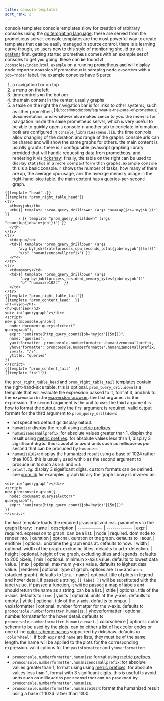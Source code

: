 ```yaml
---
title: console templates
sort_rank: 3
---
```

console templates
console templates allow for creation of arbitrary consoles using the [go
templating language](). these are served
from the prometheus server.
console templates are the most powerful way to create templates that can be
easily managed in source control. there is a learning curve though, so users new
to this style of monitoring should try out
[grafana](/docs/visualization/grafana/) first.
getting started
prometheus comes with an example set of consoles to get you going. these can be
found at `/consoles/index.html.example` on a running prometheus and will
display node exporter consoles if prometheus is scraping node exporters with a
`job="node"` label.
the example consoles have 5 parts:
1. a navigation bar on top
1. a menu on the left
1. time controls on the bottom
1. the main content in the center, usually graphs
1. a table on the right
the navigation bar is for links to other systems, such as other prometheis
<sup>[1](/docs/introduction/faq/
what-is-the-plural-of-prometheus)</sup>,
documentation, and whatever else makes sense to you. the menu is for navigation
inside the same prometheus server, which is very useful to be able to quickly
open a console in another tab to correlate information. both are configured in
`console_libraries/menu.lib`.
the time controls allow changing of the duration and range of the graphs.
console urls can be shared and will show the same graphs for others.
the main content is usually graphs. there is a configurable javascript graphing
library provided that will handle requesting data from prometheus, and rendering
it via [rickshaw]().
finally, the table on the right can be used to display statistics in a more
compact form than graphs.
example console
this is a basic console. it shows the number of tasks, how many of them are up,
the average cpu usage, and the average memory usage in the right-hand-side
table. the main content has a queries-per-second graph.
```
{{template "head" .}}
{{template "prom_right_table_head"}}
<tr>
  <th>myjob</th>
  <th>{{ template "prom_query_drilldown" (args "sum(up{job='myjob'})") }}
      / {{ template "prom_query_drilldown" (args "count(up{job='myjob'})") }}
  </th>
</tr>
<tr>
  <td>cpu</td>
  <td>{{ template "prom_query_drilldown" (args
      "avg by(job)(rate(process_cpu_seconds_total{job='myjob'}[5m]))"
      "s/s" "humanizenosmallprefix") }}
  </td>
</tr>
<tr>
  <td>memory</td>
  <td>{{ template "prom_query_drilldown" (args
       "avg by(job)(process_resident_memory_bytes{job='myjob'})"
       "b" "humanize1024") }}
  </td>
</tr>
{{template "prom_right_table_tail"}}
{{template "prom_content_head" .}}
<h1>myjob</h1>
<h3>queries</h3>
<div id="querygraph"></div>
<script>
new promconsole.graph({
  node: document.queryselector("
querygraph"),
  expr: "sum(rate(http_query_count{job='myjob'}[5m]))",
  name: "queries",
  yaxisformatter: promconsole.numberformatter.humanizenosmallprefix,
  yhoverformatter: promconsole.numberformatter.humanizenosmallprefix,
  yunits: "/s",
  ytitle: "queries"
})
</script>
{{template "prom_content_tail" .}}
{{template "tail"}}
```
the `prom_right_table_head` and `prom_right_table_tail` templates contain the
right-hand-side table. this is optional.
`prom_query_drilldown` is a template that will evaluate the expression passed to it, format it,
and link to the expression in the [expression browser](/docs/visualization/browser/). the first
argument is the expression. the second argument is the unit to use. the third
argument is how to format the output. only the first argument is required.
valid output formats for the third argument to `prom_query_drilldown`:
* not specified: default go display output.
* `humanize`: display the result using [metric prefixes](_prefix).
* `humanizenosmallprefix`: for absolute values greater than 1, display the
  result using [metric prefixes](_prefix). for
  absolute values less than 1, display 3 significant digits. this is useful
  to avoid units such as milliqueries per second that can be produced by
  `humanize`.
* `humanize1024`: display the humanized result using a base of 1024 rather than 1000.
  this is usually used with `b` as the second argument to produce units such as `kib` and `mib`.
* `printf.3g`: display 3 significant digits.
custom formats can be defined. see
[prom.lib](_libraries/prom.lib) for examples.
graph library
the graph library is invoked as:
```
<div id="querygraph"></div>
<script>
new promconsole.graph({
  node: document.queryselector("
querygraph"),
  expr: "sum(rate(http_query_count{job='myjob'}[5m]))"
})
</script>
```
the `head` template loads the required javascript and css.
parameters to the graph library:
| name          | description
| ------------- | -------------
| expr          | required. expression to graph. can be a list.
| node          | required. dom node to render into.
| duration      | optional. duration of the graph. defaults to 1 hour.
| endtime       | optional. unixtime the graph ends at. defaults to now.
| width         | optional. width of the graph, excluding titles. defaults to auto-detection.
| height        | optional. height of the graph, excluding titles and legends. defaults to 200 pixels.
| min           | optional. minimum x-axis value. defaults to lowest data value.
| max           | optional. maximum y-axis value. defaults to highest data value.
| renderer      | optional. type of graph. options are `line` and `area` (stacked graph). defaults to `line`.
| name          | optional. title of plots in legend and hover detail. if passed a string, `[[ label ]]` will be substituted with the label value. if passed a function, it will be passed a map of labels and should return the name as a string. can be a list.
| xtitle        | optional. title of the x-axis. defaults to `time`.
| yunits        | optional. units of the y-axis. defaults to empty.
| ytitle        | optional. title of the y-axis. defaults to empty.
| yaxisformatter | optional. number formatter for the y-axis. defaults to `promconsole.numberformatter.humanize`.
| yhoverformatter | optional. number formatter for the hover detail. defaults to `promconsole.numberformatter.humanizeexact`.
| colorscheme   | optional. color scheme to be used by the plots. can be either a list of hex color codes or one of the [color scheme names]() supported by rickshaw. defaults to `'colorwheel'`.
if both `expr` and `name` are lists, they must be of the same length. the name
will be applied to the plots for the corresponding expression.
valid options for the `yaxisformatter` and `yhoverformatter`:
* `promconsole.numberformatter.humanize`: format using [metric prefixes](_prefix).
* `promconsole.numberformatter.humanizenosmallprefix`: for absolute values
  greater than 1, format using using [metric prefixes](_prefix).
  for absolute values less than 1, format with 3 significant digits. this is
  useful to avoid units such as milliqueries per second that can be produced by
  `promconsole.numberformatter.humanize`.
* `promconsole.numberformatter.humanize1024`: format the humanized result using a base of 1024 rather than 1000.